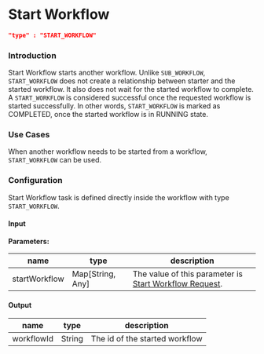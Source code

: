 # Start Workflow
```json
"type" : "START_WORKFLOW"
```
### Introduction

Start Workflow starts another workflow. Unlike `SUB_WORKFLOW`, `START_WORKFLOW` does
not create a relationship between starter and the started workflow. It also does not wait for the started workflow to complete. A `START_WORKFLOW` is 
considered successful once the requested workflow is started successfully. In other words, `START_WORKFLOW` is marked as COMPLETED, once the started 
workflow is in RUNNING state.

### Use Cases

When another workflow needs to be started from a workflow, `START_WORKFLOW` can be used. 

### Configuration

Start Workflow task is defined directly inside the workflow with type `START_WORKFLOW`.

#### Input

**Parameters:**

| name          | type             | description                                                                                                         |
|---------------|------------------|---------------------------------------------------------------------------------------------------------------------|
| startWorkflow | Map[String, Any] | The value of this parameter is [Start Workflow Request](../../../api/startworkflow/index.md#start-workflow-request). |

#### Output

| name       | type   | description                    |
|------------|--------|--------------------------------|
| workflowId | String | The id of the started workflow |
